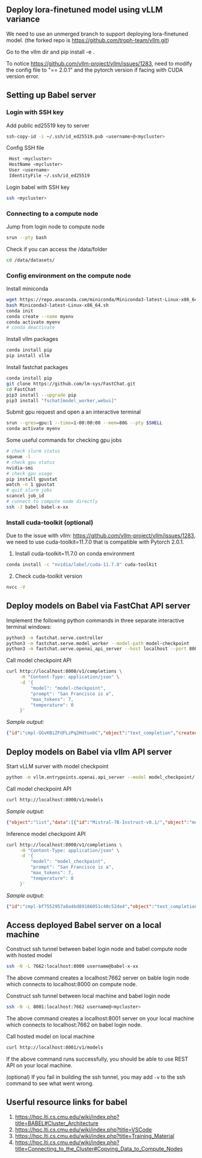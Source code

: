 ## Deploy lora-finetuned model using vLLM variance

We need to use an unmerged branch to support deploying lora-finetuned model. (the forked repo is https://github.com/troph-team/vllm.git)

Go to the vllm dir and pip install -e .

To notice https://github.com/vllm-project/vllm/issues/1283, need to modify the config file to "== 2.0.1" and the pytorch version if facing with CUDA version error.


## Setting up Babel server
### Login with SSH key
Add public ed25519 key to server
```bash
ssh-copy-id -i ~/.ssh/id_ed25519.pub <username>@<mycluster>
```
Config SSH file
```bash
 Host <mycluster>
 HostName <mycluster>
 User <username>
 IdentityFile ~/.ssh/id_ed25519
```
Login babel with SSH key
```bash
ssh <mycluster>
```

### Connecting to a compute node
Jump from login node to compute node
```bash
srun --pty bash
```
Check if you can access the /data/folder
```bash
cd /data/datasets/
```

### Config environment on the compute node
Install miniconda
```bash
wget https://repo.anaconda.com/miniconda/Miniconda3-latest-Linux-x86_64.sh
bash Miniconda3-latest-Linux-x86_64.sh
conda init
conda create --name myenv
conda activate myenv
# conda deactivate
```
Install vllm packages
```bash
conda install pip
pip install vllm
```
Install fastchat packages
```bash
conda install pip
git clone https://github.com/lm-sys/FastChat.git
cd FastChat
pip3 install --upgrade pip
pip3 install "fschat[model_worker,webui]"
```
Submit gpu request and open a an interactive terminal
```bash
srun --gres=gpu:1 --time=1-00:00:00 --mem=80G --pty $SHELL
conda activate myenv
```
Some useful commands for checking gpu jobs
```bash
# check slurm status
squeue -l
# check gpu status
nvidia-smi
# check gpu usage
pip install gpustat
watch -n 1 gpustat
# quit slurm jobs
scancel job_id
# connect to compute node directly
ssh -J babel babel-x-xx
```

### Install cuda-toolkit (optional)
Due to the issue with vllm: https://github.com/vllm-project/vllm/issues/1283, we need to use cuda-toolkit=11.7.0 that is compatible with Pytorch 2.0.1.
1. Install cuda-toolkit=11.7.0 on conda environment
```bash
conda install -c "nvidia/label/cuda-11.7.0" cuda-toolkit
```
2. Check cuda-toolkit version
```bash
nvcc -V
```

## Deploy models on Babel via FastChat API server
Implement the following python commands in three separate interactive terminal windows:
```bash
python3 -m fastchat.serve.controller
python3 -m fastchat.serve.model_worker --model-path model-checkpoint
python3 -m fastchat.serve.openai_api_server --host localhost --port 8000
```
Call model checkpoint API
```bash
curl http://localhost:8000/v1/completions \
     -H "Content-Type: application/json" \
     -d '{
         "model": "model-checkpoint",
         "prompt": "San Francisco is a",
         "max_tokens": 7,
         "temperature": 0
     }'
```
*Sample output:*
```JSON
{"id":"cmpl-GGvKBiZFdFLzPq2HdtuxbC","object":"text_completion","created":1698692212,"model":"checkpoint-4525","choices":[{"index":0,"text":"city that is known for its icon","logprobs":null,"finish_reason":"length"}],"usage":{"prompt_tokens":5,"total_tokens":11,"completion_tokens":6}}
```

## Deploy models on Babel via vllm API server
Start vLLM surver with model checkpoint
```bash
python -m vllm.entrypoints.openai.api_server --model model_checkpoint/
```
Call model checkpoint API
```bash
curl http://localhost:8000/v1/models
```
*Sample output:*
```JSON
{"object":"list","data":[{"id":"Mistral-7B-Instruct-v0.1/","object":"model","created":1697599903,"owned_by":"vllm","root":"Mistral-7B-Instruct-v0.1/","parent":null,"permission":[{"id":"modelperm-d415ecf6362a4f818090eb6428e0cac9","object":"model_permission","created":1697599903,"allow_create_engine":false,"allow_sampling":true,"allow_logprobs":true,"allow_search_indices":false,"allow_view":true,"allow_fine_tuning":false,"organization":"*","group":null,"is_blocking":false}]}]}
```
Inference model checkpoint API
```bash
curl http://localhost:8000/v1/completions \
     -H "Content-Type: application/json" \
     -d '{
         "model": "model_checkpoint",
         "prompt": "San Francisco is a",
         "max_tokens": 7,
         "temperature": 0
     }'
```
*Sample output:*
```JSON
{"id":"cmpl-bf7552957a8a4bd89186051c40c52de4","object":"text_completion","created":3600699,"model":"Mistral-7B-Instruct-v0.1/","choices":[{"index":0,"text":" city that is known for its icon","logprobs":null,"finish_reason":"length"}],"usage":{"prompt_tokens":5,"total_tokens":12,"completion_tokens":7}}
```

## Access deployed Babel server on a local machine
Construct ssh tunnel between babel login node and babel compute node with hosted model
```bash
ssh -N -L 7662:localhost:8000 username@babel-x-xx
```
The above command creates a localhost:7662 server on bable login node which connects to localhost:8000 on compute node.

Construct ssh tunnel between local machine and babel login node
```bash
ssh -N -L 8001:localhost:7662 username@<mycluster>
```
The above command creates a localhost:8001 server on your local machine which connects to localhost:7662 on babel login node.

Call hosted model on local machine
```bash
curl http://localhost:8001/v1/models
```
If the above command runs successfully, you should be able to use REST API on your local machine.

(optional) If you fail in building the ssh tunnel, you may add `-v` to the ssh command to see what went wrong.



## Userful resource links for babel
1. https://hpc.lti.cs.cmu.edu/wiki/index.php?title=BABEL#Cluster_Architecture
2. https://hpc.lti.cs.cmu.edu/wiki/index.php?title=VSCode
3. https://hpc.lti.cs.cmu.edu/wiki/index.php?title=Training_Material
4. https://hpc.lti.cs.cmu.edu/wiki/index.php?title=Connecting_to_the_Cluster#Copying_Data_to_Compute_Nodes

